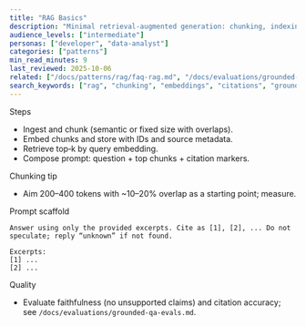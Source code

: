 ```yaml
---
title: "RAG Basics"
description: "Minimal retrieval-augmented generation: chunking, indexing, and grounded citations."
audience_levels: ["intermediate"]
personas: ["developer", "data-analyst"]
categories: ["patterns"]
min_read_minutes: 9
last_reviewed: 2025-10-06
related: ["/docs/patterns/rag/faq-rag.md", "/docs/evaluations/grounded-qa-evals.md"]
search_keywords: ["rag", "chunking", "embeddings", "citations", "grounding"]
---
```


Steps

- Ingest and chunk (semantic or fixed size with overlaps).
- Embed chunks and store with IDs and source metadata.
- Retrieve top‑k by query embedding.
- Compose prompt: question + top chunks + citation markers.

Chunking tip

- Aim 200–400 tokens with ~10–20% overlap as a starting point; measure.

Prompt scaffold

```text
Answer using only the provided excerpts. Cite as [1], [2], ... Do not speculate; reply “unknown” if not found.

Excerpts:
[1] ...
[2] ...
```

Quality

- Evaluate faithfulness (no unsupported claims) and citation accuracy; see `/docs/evaluations/grounded-qa-evals.md`.

